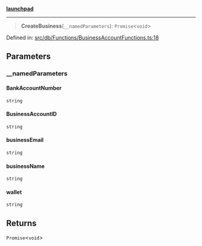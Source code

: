 [**launchpad**](index.md)

***

> **CreateBusiness**(`__namedParameters`): `Promise`\<`void`\>

Defined in: [src/db/Functions/BusinessAccountFunctions.ts:18](https://github.com/victorbratov/launchpad/blob/ba912ff5e4884ef55d41a8ab239f2bb8e81f8ecb/src/db/Functions/BusinessAccountFunctions.ts#L18)

## Parameters

### \_\_namedParameters

#### BankAccountNumber

`string`

#### BusinessAccountID

`string`

#### businessEmail

`string`

#### businessName

`string`

#### wallet

`string`

## Returns

`Promise`\<`void`\>
